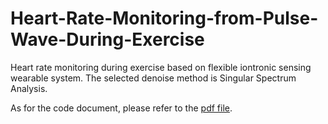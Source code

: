 # Heart-Rate-Monitoring-from-Pulse-Wave-During-Exercise
Heart rate monitoring during exercise based on flexible iontronic sensing wearable system. The selected denoise method is Singular Spectrum Analysis.

As for the code document, please refer to the [pdf file](https://github.com/yanakk/Heart-Rate-Monitoring-from-Pulse-Wave-During-Exercise/blob/master/Pulse%20Wave%20Denoise%20and%20HR%20Calculation%20Algorithm%20Documentation.pdf). 
